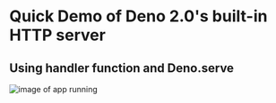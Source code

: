 # Quick Demo of Deno 2.0's built-in HTTP server
## Using handler function and Deno.serve
![image of app running](https://github.com/Hamberfim/deno-handler-demo/blob/main/zoo-screenshot.png)
